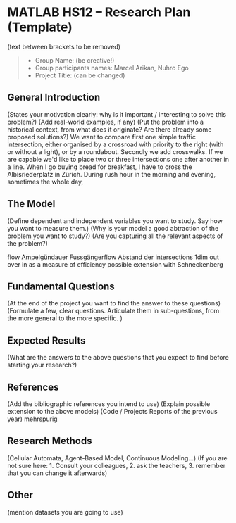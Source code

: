 # MATLAB HS12 – Research Plan (Template)
(text between brackets to be removed)

> * Group Name: (be creative!)
> * Group participants names: Marcel Arikan, Nuhro Ego
> * Project Title: (can be changed)

## General Introduction

(States your motivation clearly: why is it important / interesting to solve this problem?)
(Add real-world examples, if any)
(Put the problem into a historical context, from what does it originate? Are there already some proposed solutions?)
We want to compare first one simple traffic intersection, either organised by a crossroad with priority to the right 
(with or without a light), or by a roundabout. Secondly we add crosswalks. If we are capable we'd like to place
two or three intersections one after another in a line. 
When I go buying bread for breakfast, I have to cross the Albisriederplatz in Zürich. During rush hour in the morning and evening,
sometimes the whole day, 

## The Model

(Define dependent and independent variables you want to study. Say how you want to measure them.) (Why is your model a good abtraction of the problem you want to study?) (Are you capturing all the relevant aspects of the problem?)

flow
Ampelgündauer
Fussgängerflow
Abstand der intersections
1dim
out over in as a measure of efficiency
possible extension with Schneckenberg

## Fundamental Questions

(At the end of the project you want to find the answer to these questions)
(Formulate a few, clear questions. Articulate them in sub-questions, from the more general to the more specific. )

## Expected Results

(What are the answers to the above questions that you expect to find before starting your research?)


## References 

(Add the bibliographic references you intend to use)
(Explain possible extension to the above models)
(Code / Projects Reports of the previous year)
mehrspurig

## Research Methods

(Cellular Automata, Agent-Based Model, Continuous Modeling...) (If you are not sure here: 1. Consult your colleagues, 2. ask the teachers, 3. remember that you can change it afterwards)


## Other

(mention datasets you are going to use)
